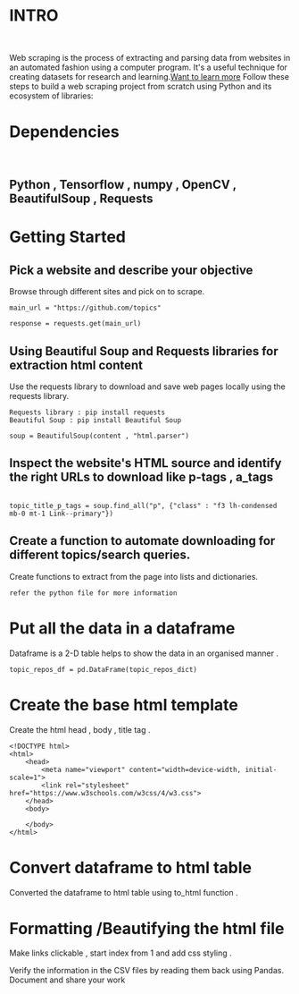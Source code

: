 # INTRO
<br />

Web scraping is the process of extracting and parsing data from websites in an automated fashion using a computer program. It's a useful technique for creating datasets for research and learning.[Want to learn more](https://towardsdatascience.com/https-medium-com-hiren787-patel-web-scraping-applications-a6f370d316f4) Follow these steps to build a web scraping project from scratch using Python and its ecosystem of libraries:

# Dependencies
<br />

## Python , Tensorflow , numpy , OpenCV , BeautifulSoup , Requests

# Getting Started

## Pick a website and describe your objective

Browse through different sites and pick on to scrape.  
```
main_url = "https://github.com/topics"

response = requests.get(main_url) 
```

## Using Beautiful Soup and Requests libraries for extraction html content

Use the requests library to download and save web pages locally using the requests library.

```
Requests library : pip install requests
Beautiful Soup : pip install Beautiful Soup
```

```
soup = BeautifulSoup(content , "html.parser") 
```


## Inspect the website's HTML source and identify the right URLs to download like p-tags , a_tags
```

topic_title_p_tags = soup.find_all("p", {"class" : "f3 lh-condensed mb-0 mt-1 Link--primary"})
```

## Create a function to automate downloading for different topics/search queries.

Create functions to extract from the page into lists and dictionaries.

``` refer the python file for more information ```

# Put all the data in a dataframe 

Dataframe is a 2-D table helps to show the data in an organised manner .
```
topic_repos_df = pd.DataFrame(topic_repos_dict)
```

# Create the base html template

Create the html head , body , title tag .
```
<!DOCTYPE html>
<html>
    <head>
        <meta name="viewport" content="width=device-width, initial-scale=1">
        <link rel="stylesheet" href="https://www.w3schools.com/w3css/4/w3.css">
    </head>
    <body>
      
    </body>
</html>
```

# Convert dataframe to html table 

Converted the dataframe to html table using to_html function .

# Formatting /Beautifying the html file 

Make links clickable , start index from 1 and add css styling .

Verify the information in the CSV files by reading them back using Pandas.
Document and share your work

